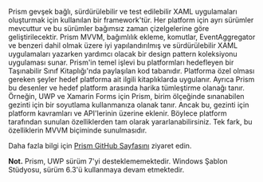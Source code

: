 ﻿Prism gevşek bağlı, sürdürülebilir ve test edilebilir XAML uygulamaları oluşturmak için kullanılan bir framework'tür. Her platform için ayrı sürümler mevcuttur ve bu sürümler bağımsız zaman çizelgelerine göre geliştirilecektir. Prism MVVM, bağımlılık ekleme, komutlar, EventAggregator ve benzeri dahil olmak üzere iyi yapılandırılmış ve sürdürülebilir XAML uygulamaları yazarken yardımcı olacak bir design pattern koleksiyonu uygulaması sunar. Prism'in temel işlevi bu platformları hedefleyen bir Taşınabilir Sınıf Kitaplığı'nda paylaşılan kod tabanıdır. Platforma özel olması gereken şeyler hedef platforma ait ilgili kitaplıklarda uygulanır. Ayrıca Prism bu desenler ve hedef platform arasında harika tümleştirme olanağı tanır. Örneğin, UWP ve Xamarin Forms için Prism, birim ölçeğinde sınanabilen gezinti için bir soyutlama kullanmanıza olanak tanır. Ancak bu, gezinti için platform kavramları ve API'lerinin üzerine eklenir. Böylece platform tarafından sunulan özelliklerden tam olarak yararlanabilirsiniz. Tek fark, bu özelliklerin MVVM biçiminde sunulmasıdır.

Daha fazla bilgi için [Prism GitHub Sayfasını](https://github.com/PrismLibrary/Prism) ziyaret edin.

**Not.** Prism, UWP sürüm 7'yi desteklememektedir. Windows Şablon Stüdyosu, sürüm 6.3'ü kullanmaya devam etmektedir.
